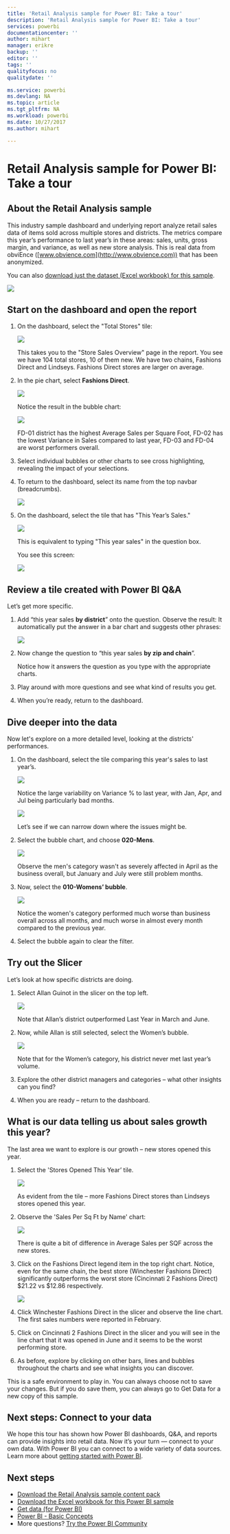 ```yaml
---
title: 'Retail Analysis sample for Power BI: Take a tour'
description: 'Retail Analysis sample for Power BI: Take a tour'
services: powerbi
documentationcenter: ''
author: mihart
manager: erikre
backup: ''
editor: ''
tags: ''
qualityfocus: no
qualitydate: ''

ms.service: powerbi
ms.devlang: NA
ms.topic: article
ms.tgt_pltfrm: NA
ms.workload: powerbi
ms.date: 10/27/2017
ms.author: mihart

---
```

# Retail Analysis sample for Power BI: Take a tour
## About the Retail Analysis sample
This industry sample dashboard and underlying report analyze retail sales data of items sold across multiple stores and districts. The metrics compare this year’s performance to last year’s in these areas:  sales, units, gross margin, and variance, as well as new store analysis. This is real data from obviEnce ([www.obvience.com](http://www.obvience.com)) that has been anonymized.

You can also [download just the dataset (Excel workbook) for this sample](http://go.microsoft.com/fwlink/?LinkId=529778).

![](media/powerbi-sample-retail-analysis-take-a-tour/retail1.png)

## Start on the dashboard and open the report
1. On the dashboard, select the "Total Stores" tile:
   
   ![](media/powerbi-sample-retail-analysis-take-a-tour/retail-analysis-7.png)  
   
   This takes you to the "Store Sales Overview" page in the report. You see we have 104 total stores, 10 of them new. We have two chains, Fashions Direct and Lindseys. Fashions Direct stores are larger on average.
2. In the pie chart, select **Fashions Direct**.
   
   ![](media/powerbi-sample-retail-analysis-take-a-tour/retail3.png)  
   
   Notice the result in the bubble chart:
   
   ![](media/powerbi-sample-retail-analysis-take-a-tour/PBI_Sample_RetAnlBubbles.png)  
   
   FD-01 district has the highest Average Sales per Square Foot, FD-02 has the lowest Variance in Sales compared to last year, FD-03 and FD-04 are worst performers overall.
3. Select individual bubbles or other charts to see cross highlighting, revealing the impact of your selections.
4. To return to the dashboard, select its name from the top navbar (breadcrumbs). 
   
   ![](media/powerbi-sample-retail-analysis-take-a-tour/power-bi-breadcrumbs.png)
5. On the dashboard, select the tile that has "This Year’s Sales."
   
   ![](media/powerbi-sample-retail-analysis-take-a-tour/PBI_Sample_RetAnlThisYrSales.png)
   
   This is equivalent to typing "This year sales" in the question box.
   
   You see this screen:
   
   ![](media/powerbi-sample-retail-analysis-take-a-tour/retail7.png)

## Review a tile created with Power BI Q&A
Let’s get more specific.

1. Add “this year sales **by district**” onto the question. Observe the result: It automatically put the answer in a bar chart and suggests other phrases:
   
   ![](media/powerbi-sample-retail-analysis-take-a-tour/retail8.png)
2. Now change the question to “this year sales **by zip and chain**”.
   
   Notice how it answers the question as you type with the appropriate charts.
3. Play around with more questions and see what kind of results you get.
4. When you’re ready, return to the dashboard.

## Dive deeper into the data
Now let's explore on a more detailed level, looking at the districts' performances.

1. On the dashboard, select the tile comparing this year's sales to last year’s.
   
   ![](media/powerbi-sample-retail-analysis-take-a-tour/PBI_Sample_RetAnlAreaCht.png)
   
   Notice the large variability on Variance % to last year, with Jan, Apr, and Jul being particularly bad months.
   
   ![](media/powerbi-sample-retail-analysis-take-a-tour/PBI_Sample_RetAnlSalesVarCol.png)
   
   Let’s see if we can narrow down where the issues might be.
2. Select the bubble chart, and choose **020-Mens**.
   
   ![](media/powerbi-sample-retail-analysis-take-a-tour/retail11.png)  
   
   Observe the men's category wasn't as severely affected in April as the business overall, but January and July were still problem months.
3. Now, select the **010-Womens’ bubble**.
   
   ![](media/powerbi-sample-retail-analysis-take-a-tour/retail12.png)
   
   Notice the women's category performed much worse than business overall across all months, and much worse in almost every month compared to the previous year.
4. Select the bubble again to clear the filter.

## Try out the Slicer
Let’s look at how specific districts are doing.

1. Select Allan Guinot in the slicer on the top left.
   
   ![](media/powerbi-sample-retail-analysis-take-a-tour/retail13.png)
   
   Note that Allan’s district outperformed Last Year in March and June.
2. Now, while Allan is still selected, select the Women’s bubble.
   
   ![](media/powerbi-sample-retail-analysis-take-a-tour/power-bi-allan.png)
   
   Note that for the Women’s category, his district never met last year’s volume.
3. Explore the other district managers and categories – what other insights can you find?
4. When you are ready – return to the dashboard.

## What is our data telling us about sales growth this year?
The last area we want to explore is our growth – new stores opened this year.

1. Select the 'Stores Opened This Year’ tile.
   
   ![](media/powerbi-sample-retail-analysis-take-a-tour/retail15.png)
   
   As evident from the tile – more Fashions Direct stores than Lindseys stores opened this year.
2. Observe the 'Sales Per Sq Ft by Name' chart:
   
   ![](media/powerbi-sample-retail-analysis-take-a-tour/retail14.png)
   
    There is quite a bit of difference in Average Sales per SQF across the new stores.
3. Click on the Fashions Direct legend item in the top right chart. Notice, even for the same chain, the best store (Winchester Fashions Direct) significantly outperforms the worst store (Cincinnati 2 Fashions Direct) $21.22 vs $12.86 respectively.
   
   ![](media/powerbi-sample-retail-analysis-take-a-tour/power-bi-lindseys.png)
4. Click Winchester Fashions Direct in the slicer and observe the line chart. The first sales numbers were reported in February.
5. Click on Cincinnati 2 Fashions Direct in the slicer and you will see in the line chart that it was opened in June and it seems to be the worst performing store.
6. As before, explore by clicking on other bars, lines and bubbles throughout the charts and see what insights you can discover.

This is a safe environment to play in. You can always choose not to save your changes. But if you do save them, you can always go to Get Data for a new copy of this sample.

## Next steps: Connect to your data
We hope this tour has shown how Power BI dashboards, Q&A, and reports can provide insights into retail data. Now it’s your turn — connect to your own data. With Power BI you can connect to a wide variety of data sources. Learn more about [getting started with Power BI](powerbi-service-get-started.md).

## Next steps
* [Download the Retail Analysis sample content pack](powerbi-sample-tutorial-connect-to-the-samples.md)    
* [Download the Excel workbook for this Power BI sample](http://go.microsoft.com/fwlink/?LinkId=529778)    
* [Get data (for Power BI)](powerbi-service-get-data.md)    
* [Power BI - Basic Concepts](powerbi-service-basic-concepts.md)    
* More questions? [Try the Power BI Community](http://community.powerbi.com/)

